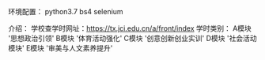 环境配置：
	python3.7
	bs4
	selenium

介绍：
	学校查学时网址：https://tx.jci.edu.cn/a/front/index
	学时类别：
		A模块 '思想政治引领'
		B模块 '体育活动强化'
		C模块 '创意创新创业实训'
		D模块 '社会活动模块'
		E模块 '审美与人文素养提升'
		
	